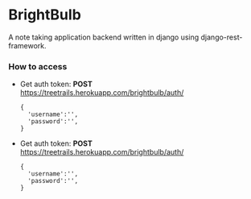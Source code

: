 # BrightBulb
A note taking application backend written in django using django-rest-framework.

### How to access

- Get auth token: **POST** <br/>
  https://treetrails.herokuapp.com/brightbulb/auth/
  ```
  {
    'username':'',
    'password':'',
  }
  ```

- Get auth token: **POST** <br/>
  https://treetrails.herokuapp.com/brightbulb/auth/
  ```
  {
    'username':'',
    'password':'',
  }
  ```
